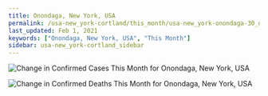 ```yaml
---
title: Onondaga, New York, USA
permalink: /usa-new_york-cortland/this_month/usa-new_york-onondaga-30_days.html
last_updated: Feb 1, 2021
keywords: ["Onondaga, New York, USA", "This Month"]
sidebar: usa-new_york-cortland_sidebar
---
```


![Change in Confirmed Cases This Month for Onondaga, New York, USA](/covid_tracker/images/graphs/usa-new_york-onondaga-delta_confirmed-30_days_graph.png)

![Change in Confirmed Deaths This Month for Onondaga, New York, USA](/covid_tracker/images/graphs/usa-new_york-onondaga-delta_deaths-30_days_graph.png)
